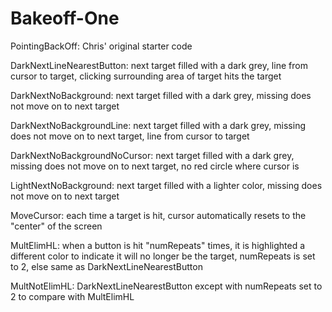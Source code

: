 # Bakeoff-One

PointingBackOff: Chris' original starter code

DarkNextLineNearestButton: next target filled with a dark grey, line from cursor to target, clicking surrounding area of target hits the target

DarkNextNoBackground: next target filled with a dark grey, missing does not move on to next target

DarkNextNoBackgroundLine: next target filled with a dark grey, missing does not move on to next target, line from cursor to target

DarkNextNoBackgroundNoCursor: next target filled with a dark grey, missing does not move on to next target, no red circle where cursor is

LightNextNoBackground: next target filled with a lighter color, missing does not move on to next target

MoveCursor: each time a target is hit, cursor automatically resets to the "center" of the screen

MultElimHL: when a button is hit "numRepeats" times, it is highlighted a different color to indicate it will no longer be the target, numRepeats is set to 2, else same as DarkNextLineNearestButton

MultNotElimHL: DarkNextLineNearestButton except with numRepeats set to 2 to compare with MultElimHL
